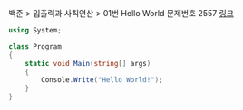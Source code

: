 
백준 > 입출력과 사칙연산 > 01번 Hello World
문제번호 2557 [링크](https://www.acmicpc.net/problem/2557)



```cs
using System;

class Program
{
    static void Main(string[] args)
    {
        Console.Write("Hello World!");
    }
}
```

